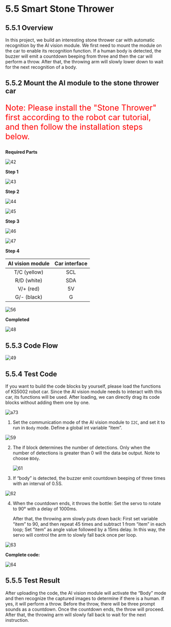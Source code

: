 # 5.5 Smart Stone Thrower

## 5.5.1 Overview

In this project, we build an interesting stone thrower car with automatic recognition by the AI vision module. We first need to mount the module on the car to enable its recognition function. If a human body is detected, the buzzer will emit a countdown beeping from three and then the car will perform a throw. After that, the throwing arm will slowly lower down to wait for the next recognition of a body.

## 5.5.2 Mount the AI module to the stone thrower car

<p style="color:red;font-size:25px;">Note: Please install the "Stone Thrower" first according to the robot car tutorial, and then follow the installation steps below.</p>

**Required Parts**

![42](./media/42.png)

**Step 1**

![43](./media/43.png)

**Step 2**

![44](./media/44.png)

![45](./media/45.png)

**Step 3**

![46](./media/46.png)

![47](./media/47.png)

**Step 4**

| AI vision module | Car interface |
| :--------------: | :-----------: |
|   T/C (yellow)   |      SCL      |
|   R/D (white)    |      SDA      |
|    V/+ (red)     |      5V       |
|   G/- (black)    |       G       |

![56](./media/56.png)

**Completed**

![48](./media/48.png)

## 5.5.3 Code Flow

![49](./media/49.png)



## 5.5.4 Test Code

If you want to build the code blocks by yourself, please load the functions of KS5002 robot car. Since the AI vision module needs to interact with this car, its functions will be used. After loading, we can directly drag its code blocks without adding them one by one.

![a73](./media/a73.png)

1. Set the communication mode of the AI vision module to `I2C`, and set it to run in `Body` mode. Define a global int variable “item”.

![59](./media/59.png)

2. The if block determines the number of detections. Only when the number of detections is greater than 0 will the data be output. Note to choose `BOdy`.

   ![61](./media/61.png)

3. If “body” is detected, the buzzer emit countdown beeping of three times with an interval of  0.5S.

![62](./media/62.png)

4. When the countdown ends, it throws the bottle: Set the servo to rotate to 90° with a delay of 1000ms. 

	After that, the throwing arm slowly puts down back: First set variable “item” to 90, and then repeat 45 times and subtract 1 from “item” in each loop; Set “item” as angle value followed by a 15ms delay. In this way, the servo will control the arm to slowly fall back once per loop.

![63](./media/63.png)

**Complete code:**

![64](./media/64.png)

## 5.5.5 Test Result

After uploading the code, the AI vision module will activate the “Body” mode and then recognize the captured images to determine if there is a human. If yes, it will perform a throw. Before the throw, there will be three prompt sounds as a countdown. Once the countdown ends, the throw will proceed. After that, the throwing arm will slowly fall back to wait for the next instruction.
